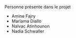 Personne présente dans le projet
- Amine Fajry
- Mariama Diallo
- Nalvac Atinhounon
- Nadia Schwaller